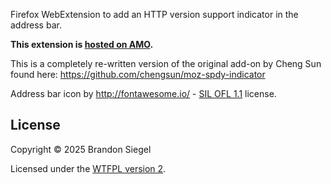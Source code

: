 Firefox WebExtension to add an HTTP version support indicator in the address bar.

**This extension is [hosted on AMO](https://addons.mozilla.org/en-US/firefox/addon/http2-indicator/).**

This is a completely re-written version of the original add-on by Cheng Sun found here: https://github.com/chengsun/moz-spdy-indicator

Address bar icon by http://fontawesome.io/ - [SIL OFL 1.1](http://scripts.sil.org/OFL) license.

## License

Copyright &copy; 2025 Brandon Siegel

Licensed under the [WTFPL version 2](http://www.wtfpl.net/txt/copying/).
